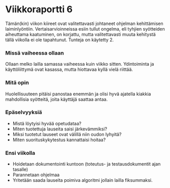 # Viikkoraportti 6
Tämän(kin) viikon kiireet ovat valitettavasti johtaneet ohjelman kehittämisen laiminlyöntiin. Vertaisarvioinneissa esiin tullut ongelma, eli tyhjien syötteiden aiheuttama kaatuminen, on korjattu, mutta valitettavasti muuta kehitystä tällä viikolla ei ole tapahtunut. Tunteja on käytetty 2.

### Missä vaiheessa ollaan
Ollaan melko lailla samassa vaiheessa kuin viikko sitten. Ydintoiminta ja käyttöliittymä ovat kasassa, mutta hiottavaa kyllä vielä riittää.

### Mitä opin
Huolellisuuteen pitäisi panostaa enemmän ja olisi hyvä ajatella kiakkia mahdollisia syötteitä, joita käyttäjä saattaa antaa.

### Epäselvyyksiä
* Mistä löytyisi hyvää opetudataa?
* Miten tuotettuja lauseita saisi järkevämmiksi?
* Miksi tuotetut lauseet ovat välillä niin oudon lyhyitä?
* Miten suorituskykytestus kannattaisi hoitaa?

### Ensi viikolla
* Hoidetaan dokumentointi kuntoon (toteutus- ja testausdokumentit ajan tasalle)
* Parannetaan ohjelmaa
* Yritetään saada lauseita poimiva algoritmi jollain lailla fiksummaksi.
